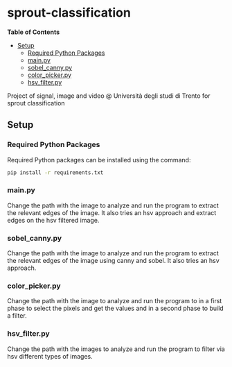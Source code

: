 # sprout-classification

<!-- START doctoc generated TOC please keep comment here to allow auto update -->
<!-- DON'T EDIT THIS SECTION, INSTEAD RE-RUN doctoc TO UPDATE -->
**Table of Contents**

- [Setup](#setup)
  - [Required Python Packages](#required-python-packages)
  - [main.py](#mainpy)
  - [sobel_canny.py](#sobel_cannypy)
  - [color_picker.py](#color_pickerpy)
  - [hsv_filter.py](#hsv_filterpy)

<!-- END doctoc generated TOC please keep comment here to allow auto update -->

Project of signal, image and video @ Università degli studi di Trento for sprout classification


## Setup

### Required Python Packages

Required Python packages can be installed using the command:

```bash
pip install -r requirements.txt
```

### main.py

Change the path with the image to analyze and run the program to extract the relevant edges of the image. It also tries an hsv approach and extract edges on the hsv filtered image.

### sobel_canny.py

Change the path with the image to analyze and run the program to extract the relevant edges of the image using canny and sobel. It also tries an hsv approach.

### color_picker.py

Change the path with the image to analyze and run the program to in a first phase to select the pixels and get the values and in a second phase to build a filter.

### hsv_filter.py

Change the path with the images to analyze and run the program to filter via hsv different types of images.
